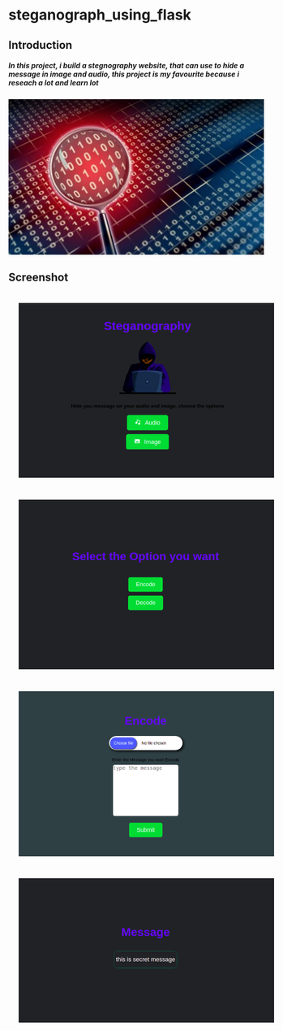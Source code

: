 # steganograph_using_flask

## Introduction
#####      In this project, i build a stegnography website, that can use to hide a message in image and audio, this project is my favourite because i reseach a lot and learn lot



![stegnography][thumbnail]


## Screenshot
<img src="screenshots/screenshot1.png"
     alt="skill"
     style="margin: 20px;"
     width="600"/><img src="screenshots/screenshot2.png"
     alt="skill"
     style="margin: 20px;"
     width="600"/><img src="screenshots/screenshot3.png"
     alt="skill"
     style="margin: 20px;"
     width="600"/><img src="screenshots/screenshot4.png"
     alt="skill"
     style="margin: 20px;"
     width="600"/>




[thumbnail]: https://github.com/MdNaina/steganograph_using_flask/blob/master/screenshots/thumbnail.png "thumbnail"
